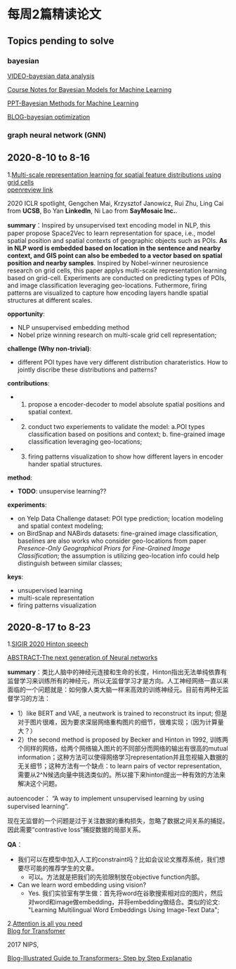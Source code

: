 
# 每周2篇精读论文

## Topics pending to solve

### bayesian 

[VIDEO-bayesian data analysis](https://www.youtube.com/watch?v=3OJEae7Qb_o)

[Course Notes for Bayesian Models for Machine Learning](http://www.columbia.edu/~jwp2128/Teaching/E6720/BayesianModelsMachineLearning2016.pdf)

[PPT-Bayesian Methods for Machine Learning](https://www.cs.toronto.edu/~radford/ftp/bayes-tut.pdf)

[BLOG-bayesian optimization](https://distill.pub/2020/bayesian-optimization/)



### graph neural network (GNN)





## 2020-8-10 to 8-16

1.[Multi-scale representation learning for spatial
feature distributions using grid cells](https://arxiv.org/abs/2003.00824)<br>
[openreview link](https://openreview.net/forum?id=rJljdh4KDH)<br>

2020 ICLR spotlight, Gengchen Mai, Krzysztof Janowicz, Rui Zhu, Ling Cai from **UCSB**, Bo Yan **LinkedIn**, Ni Lao from **SayMosaic Inc.**. 

**summary**：Inspired by unsupervised text encoding model in NLP, this paper propose Space2Vec to learn representation for space, i.e., model spatial position and spatial contexts of geographic objects such as POIs. **As in NLP word is embedded based on location in the sentence and nearby context, and GIS point can also be embeded to a vector based on spatial position and nearby samples**. Inspired by Nobel-winner neurosience research on grid cells, this paper applys multi-scale representation learning based on grid-cell. Experiments are conducted on predicting types of POIs, and image classification leveraging geo-locations. Futhermore, firing patterns are visualized to capture how encoding layers handle spatial structures at different scales.

**opportunity**:

- NLP unsupervised embedding method
- Nobel prize winning research on multi-scale grid cell representation;

**challenge (Why non-trivial)**:

- different POI types have very different distribution charateristics. How to jointly discribe these distributions and patterns? 

**contributions**:

- 1) propose a encoder-decoder to model absolute spatial positions and spatial context.
-  2) conduct two experiements to validate the model: a.POI types classification based on positions and context; b. fine-grained image classification leveraging geo-locations;
- 3) firing patterns visualization to show how different layers in encoder hander spatial structures. 

**method**:

- **TODO**: unsupervise learning??

**experiments**:

- on Yelp Data Challenge dataset: POI type prediction; location modeling and spatial context modeling;
- on BirdSnap and NABirds datasets: fine-grained image classification, baselines are also works who consider geo-locations from paper *Presence-Only Geographical Priors for Fine-Grained Image Classification*; the assumption is utilizing geo-location info could help distinguish between similar classes;

**keys**:

- unsupervised learning
- multi-scale representation
- firing patterns visualization

## 2020-8-17 to 8-23

1.[SIGIR 2020 Hinton speech](https://www.jiqizhixin.com/articles/2020-07-29-3)<br>

[ABSTRACT-The next generation of Neural networks](https://sigir.org/sigir2020/assets/files/SIGIR20.pdf)

**summary**：类比人脑中的神经元连接和生命的长度，Hinton指出无法单纯依靠有监督学习来训练所有的神经元，所以无监督学习才是方向。人工神经网络一直以来面临的一个问题就是：如何像人类大脑一样来高效的训练神经元。目前有两种无监督学习的方法：

- 1）like BERT and VAE, a neutwork is trained to reconstruct its input; 但是对于图片很难，因为要求深层网络重构图片的细节，很难实现；（因为计算量大？）
- 2）the second method is proposed by Becker and Hinton in 1992, 训练两个同样的网络，给两个网络输入图片的不同部分而网络的输出有很高的mutual information；这种方法可以使得网络学习representation并且忽视输入数据的无关细节；这种方法有一个缺点：to learn pairs of vector representation, 需要从2^N候选向量中挑选类似的。所以接下来hinton提出一种有效的方法来解决这个问题。

autoencoder： “A way to implement unsupervised learning by using supervised learning”.

现在无监督的一个问题是过于关注数据的重构损失，忽略了数据之间关系的捕捉。因此需要“contrastive loss”捕捉数据的局部关系。

**QA**：

- 我们可以在模型中加入人工的constraint吗？比如会议论文推荐系统，我们想要尽可能的推荐学生的文章。
  - 可以。方法就是把我们的先验限制放在objective function内部。
- Can we learn word embedding using vision?
  - Yes. 我们实验室有学生做：首先将word在谷歌搜索相对应的图片，然后对word和image做embedding，并将embedding做结合。类似的论文: "Learning Multilingual Word Embeddings Using Image-Text Data";

2.[Attention is all you need](https://papers.nips.cc/paper/7181-attention-is-all-you-need.pdf)<br>
[Blog for Transfomer](https://towardsdatascience.com/illustrated-guide-to-transformers-step-by-step-explanation-f74876522bc0)<br>

2017 NIPS, 

[Blog-Illustrated Guide to Transformers- Step by Step Explanatio](https://towardsdatascience.com/illustrated-guide-to-transformers-step-by-step-explanation-f74876522bc0)<br>








